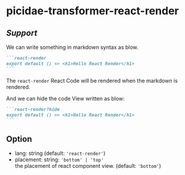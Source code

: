 # picidae-transformer-react-render

## *Support*

We can write something in markdown syntax as blow.

````markdown
```react-render
export default () => <h1>Hello React Render</h1>
```
````

The `react-render` React Code will be rendered when the markdown is rendered.

And we can hide the code View written as blow:  
````markdown
```react-render?hide
export default () => <h1>Hello React Render</h1>
```
````

## Option

- lang: string (default: `'react-render'`)
- placement: string: `'bottom' | 'top'`  
  the placement of react component view. (default: `'bottom'`)
